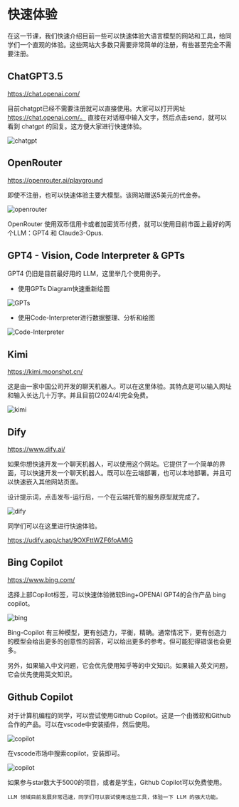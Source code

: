 # 快速体验

在这一节课，我们快速介绍目前一些可以快速体验大语言模型的网站和工具，给同学们一个直观的体验。这些网站大多数只需要非常简单的注册，有些甚至完全不需要注册。

## ChatGPT3.5

https://chat.openai.com/

目前chatgpt已经不需要注册就可以直接使用。大家可以打开网址 https://chat.openai.com/。
直接在对话框中输入文字，然后点击send，就可以看到 chatgpt 的回复。这方便大家进行快速体验。

![chatgpt](../figures/C0/chatgpt.png)


## OpenRouter

https://openrouter.ai/playground

即使不注册，也可以快速体验主要大模型。该网站赠送5美元的代金券。

![openrouter](../figures/C0/openrouter.png)

OpenRouter 使用双币信用卡或者加密货币付费，就可以使用目前市面上最好的两个LLM：GPT4 和 Claude3-Opus.

## GPT4 - Vision, Code Interpreter & GPTs

GPT4 仍旧是目前最好用的 LLM，这里举几个使用例子。

- 使用GPTs Diagram快速重新绘图

![GPTs](../figures/C0/GPT4-1.png)


- 使用Code-Interpreter进行数据整理、分析和绘图

![Code-Interpreter](../figures/C0/gpt4-2.png)

## Kimi

https://kimi.moonshot.cn/

这是由一家中国公司开发的聊天机器人。可以在这里体验。其特点是可以输入网址和输入长达几十万字。并且目前(2024/4)完全免费。

![kimi](../figures/C0/kimi.png)

## Dify

https://www.dify.ai/

如果你想快速开发一个聊天机器人，可以使用这个网站。它提供了一个简单的界面，可以快速开发一个聊天机器人。既可以在云端部署，也可以本地部署。并且可以快速嵌入其他网站页面。

设计提示词，点击发布-运行后，一个在云端托管的服务原型就完成了。

![dify](../figures/C0/dify3.png)

同学们可以在这里进行快速体验。

https://udify.app/chat/9OXFttWZF6foAMlG

## Bing Copilot

https://www.bing.com/

选择上部Copilot标签，可以快速体验微软Bing+OPENAI GPT4的合作产品 bing copilot。

![bing](../figures/C0/bing-copilot.png)

Bing-Copilot 有三种模型，更有创造力，平衡，精确。通常情况下，更有创造力的模型会给出更多的创意性的回答，可以给出更多的参考。但可能犯得错误也会更多。

另外，如果输入中文问题，它会优先使用知乎等的中文知识。如果输入英文问题，它会优先使用英文知识。

## Github Copilot

对于计算机编程的同学，可以尝试使用Github Copilot。这是一个由微软和Github合作的产品。可以在vscode中安装插件，然后使用。

![copilot](../figures/C0/github-copilot.png)

在vscode市场中搜索copilot，安装即可。

![copilot](../figures/C0/install-vscode.png)

如果参与star数大于5000的项目，或者是学生，Github Copilot可以免费使用。

    LLM 领域目前发展非常迅速，同学们可以尝试使用这些工具，体验一下 LLM 的强大功能。